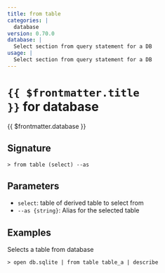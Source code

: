 ```yaml
---
title: from table
categories: |
  database
version: 0.70.0
database: |
  Select section from query statement for a DB
usage: |
  Select section from query statement for a DB
---
```


# <code>{{ $frontmatter.title }}</code> for database

<div class='command-title'>{{ $frontmatter.database }}</div>

## Signature

```> from table (select) --as```

## Parameters

 -  `select`: table of derived table to select from
 -  `--as {string}`: Alias for the selected table

## Examples

Selects a table from database
```shell
> open db.sqlite | from table table_a | describe
```
